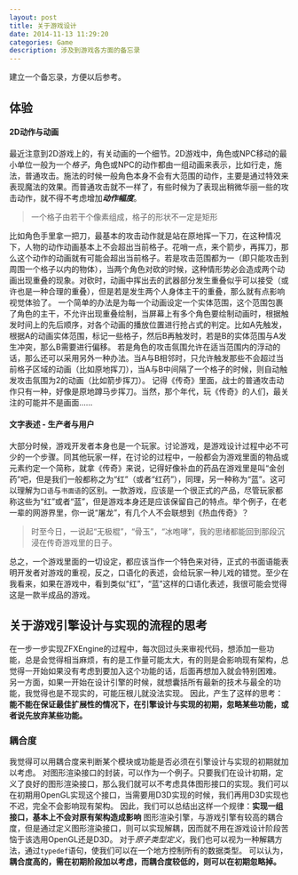 ```yaml
---
layout: post
title: 关于游戏设计
date: 2014-11-13 11:29:20
categories: Game
description: 涉及到游戏各方面的备忘录
---
```




建立一个备忘录，方便以后参考。



## 体验

#### 2D动作与动画
最近注意到2D游戏上的，有关动画的一个细节。2D游戏中，角色或NPC移动的最小单位一般为一个*格子*，角色或NPC的动作都由一组动画来表示，比如行走，施法，普通攻击。施法的时候一般角色本身不会有大范围的动作，主要是通过特效来表现魔法的效果。而普通攻击就不一样了，有些时候为了表现出稍微华丽一些的攻击动作，就不得不考虑增加***动作幅度***。

>一个格子由若干个像素组成，格子的形状不一定是矩形

比如角色手里拿一把刀，最基本的攻击动作就是站在原地挥一下刀，在这种情况下，人物的动作动画基本上不会超出当前格子。花哨一点，来个箭步，再挥刀，那么这个动作的动画就有可能会超出当前格子。若是攻击范围都为一（即只能攻击到周围一个格子以内的物体），当两个角色对砍的时候，这种情形势必会造成两个动画出现重叠的现象。对砍时，动画中挥出去的武器部分发生重叠似乎可以接受（或许也是一种合理的重叠），但是若是发生两个人身体主干的重叠，那么就有点影响视觉体验了。
一个简单的办法是为每一个动画设定一个实体范围，这个范围包裹了角色的主干，不允许出现重叠绘制，当屏幕上有多个角色要绘制动画时，根据触发时间上的先后顺序，对各个动画的播放位置进行抢占式的判定。比如A先触发，根据A的动画实体范围，标记一些格子，然后B再触发时，若是B的实体范围与A发生冲突，那么B需要进行偏移。
若是角色的攻击氛围允许在适当范围内的浮动的话，那么还可以采用另外一种办法。当A与B相邻时，只允许触发那些不会超过当前格子区域的动画（比如原地挥刀），当A与B中间隔了一个格子的时候，则自动触发攻击氛围为2的动画（比如箭步挥刀）。
记得《传奇》里面，战士的普通攻击动作只有一种，好像是原地蹲马步挥刀。当然，那个年代，玩《传奇》的人们，最关注的可能并不是画面……


#### 文字表述 - 生产者与用户
大部分时候，游戏开发者本身也是一个玩家。讨论游戏，是游戏设计过程中必不可少的一个步骤。同其他玩家一样，在讨论的过程中，一般都会为游戏里面的物品或元素约定一个简称，就拿《传奇》来说，记得好像补血的药品在游戏里是叫“金创药”吧，但是我们一般都称之为“红”（或者“红药”），同理，另一种称为“蓝”。这可以理解为`口语`与`书面语`的区别。一款游戏，应该是一个很正式的产品，尽管玩家都称这些为“红”或者“蓝”，但是游戏本身还是应该保留自己的特点。举个例子，在老一辈的网游界里，你一说“屠龙”，有几个人不会联想到《热血传奇》？

>时至今日，一说起“无极棍”，“骨玉”，“冰咆哮”，我的思绪都能回到那段沉浸在传奇游戏里的日子。

总之，一个游戏里面的一切设定，都应该当作一个特色来对待，正式的书面语能表明开发者对游戏的重视，反之，口语化的表述，会给玩家一种儿戏的错觉。至少在我看来，如果在游戏中，看到类似“红”，“蓝”这样的口语化表述，我很可能会觉得这是一款半成品的游戏。


## 关于游戏引擎设计与实现的流程的思考
在一步一步实现ZFXEngine的过程中，每次回过头来审视代码，想添加一些功能，总是会觉得相当麻烦，有的是工作量可能太大，有的则是会影响现有架构，总觉得一开始如果没有考虑到要加入这个功能的话，后面再想加入就会特别困难。
另一方面，如果一开始在设计引擎的时候，就想囊括所有最新的技术与最全的功能，我觉得也是不现实的，可能压根儿就没法实现。
因此，产生了这样的思考：**能不能在保证最佳扩展性的情况下，在引擎设计与实现的初期，忽略某些功能，或者说先放弃某些功能。**

### 耦合度
我觉得可以用耦合度来判断某个模块或功能是否必须在引擎设计与实现的初期就加以考虑。
对图形渲染接口的封装，可以作为一个例子。只要我们在设计初期，定义了良好的图形渲染接口，那么我们就可以不考虑具体图形接口的实现。我们可以在初期用OpenGL实现这个接口，当需要用D3D实现的时候，我们再用D3D实现也不迟，完全不会影响现有架构。
因此，我们可以总结出这样一个规律：**实现一组接口，基本上不会对原有架构造成影响**
图形渲染引擎，与游戏引擎有较高的耦合度，但是通过定义图形渲染接口，则可以实现解耦，因而就不用在游戏设计阶段苦恼于该选用OpenGL还是D3D。
对于*原子类型定义*，我们也可以视为一种解耦方法，通过`typedef`语句，使我们可以在一个地方控制所有的数据类型。
可以认为，**耦合度高的，需在初期阶段加以考虑，而耦合度较低的，则可以在初期忽略掉。**
